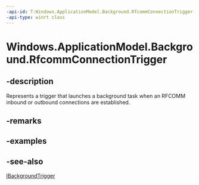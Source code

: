 ----api-id: T:Windows.ApplicationModel.Background.RfcommConnectionTrigger
-api-type: winrt class
---<!-- Class syntax.public class RfcommConnectionTrigger : Windows.ApplicationModel.Background.IBackgroundTrigger, Windows.ApplicationModel.Background.IRfcommConnectionTrigger--># Windows.ApplicationModel.Background.RfcommConnectionTrigger## -descriptionRepresents a trigger that launches a background task when an RFCOMM inbound or outbound connections are established.## -remarks## -examples## -see-also[IBackgroundTrigger](ibackgroundtrigger.md)
